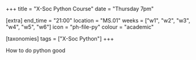+++
title = "X-Soc Python Course"
date = "Thursday 7pm"

[extra]
end_time = "21:00"
location = "MS.01"
weeks = ["w1", "w2", "w3", "w4", "w5", "w6"]
icon = "ph-file-py"
colour = "academic"

[taxonomies]
tags = ["X-Soc Python"]
+++

How to do python good
